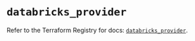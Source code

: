 # `databricks_provider`

Refer to the Terraform Registry for docs: [`databricks_provider`](https://registry.terraform.io/providers/databricks/databricks/1.41.0/docs/resources/provider).

